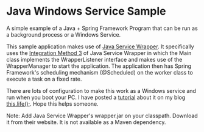 Java Windows Service Sample
========================

A simple example of a Java + Spring Framework Program that can be run as a background process or a Windows Service.

This sample application makes use of [Java Service Wrapper](http://wrapper.tanukisoftware.com). It specifically uses the [Integration Method 3](http://wrapper.tanukisoftware.com/doc/english/integrate-listener.html) of Java Service Wrapper in which the Main class implements the WrapperListener interface and makes use of the WrapperManager to start the application. The application then has Spring Framework's scheduling mechanism (@Scheduled) on the worker class to execute a task on a fixed rate. 

There are lots of configuration to make this work as a Windows service and run when you boot your PC. I have posted a [tutorial](http://thisdotlife.com/2013/04/20/running-a-java-application-as-a-windows-service-part-1-tutorial/) about it on my blog [this.life();](http://thisdotlife.com). Hope this helps someone.

Note: Add Java Service Wrapper's wrapper.jar on your classpath. Download it from their website. It is not available as a Maven dependency.